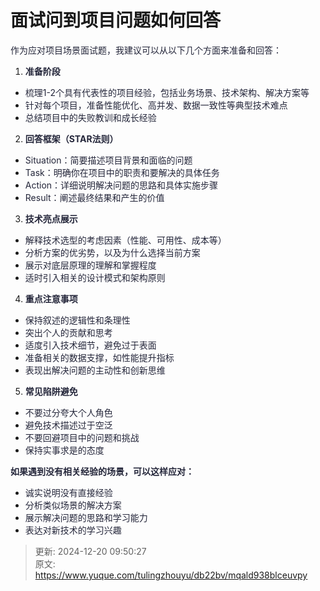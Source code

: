 # 面试问到项目问题如何回答

<font style="color:rgba(6, 8, 31, 0.88);">作为应对项目场景面试题，我建议可以从以下几个方面来准备和回答：</font>

1. **<font style="color:rgba(6, 8, 31, 0.88);">准备阶段</font>**
+ <font style="color:rgba(6, 8, 31, 0.88);">梳理1-2个具有代表性的项目经验，包括业务场景、技术架构、解决方案等</font>
+ <font style="color:rgba(6, 8, 31, 0.88);">针对每个项目，准备性能优化、高并发、数据一致性等典型技术难点</font>
+ <font style="color:rgba(6, 8, 31, 0.88);">总结项目中的失败教训和成长经验</font>
2. **<font style="color:rgba(6, 8, 31, 0.88);">回答框架（STAR法则）</font>**
+ <font style="color:rgba(6, 8, 31, 0.88);">Situation：简要描述项目背景和面临的问题</font>
+ <font style="color:rgba(6, 8, 31, 0.88);">Task：明确你在项目中的职责和要解决的具体任务</font>
+ <font style="color:rgba(6, 8, 31, 0.88);">Action：详细说明解决问题的思路和具体实施步骤</font>
+ <font style="color:rgba(6, 8, 31, 0.88);">Result：阐述最终结果和产生的价值</font>
3. **<font style="color:rgba(6, 8, 31, 0.88);">技术亮点展示</font>**
+ <font style="color:rgba(6, 8, 31, 0.88);">解释技术选型的考虑因素（性能、可用性、成本等）</font>
+ <font style="color:rgba(6, 8, 31, 0.88);">分析方案的优劣势，以及为什么选择当前方案</font>
+ <font style="color:rgba(6, 8, 31, 0.88);">展示对底层原理的理解和掌握程度</font>
+ <font style="color:rgba(6, 8, 31, 0.88);">适时引入相关的设计模式和架构原则</font>
4. **<font style="color:rgba(6, 8, 31, 0.88);">重点注意事项</font>**
+ <font style="color:rgba(6, 8, 31, 0.88);">保持叙述的逻辑性和条理性</font>
+ <font style="color:rgba(6, 8, 31, 0.88);">突出个人的贡献和思考</font>
+ <font style="color:rgba(6, 8, 31, 0.88);">适度引入技术细节，避免过于表面</font>
+ <font style="color:rgba(6, 8, 31, 0.88);">准备相关的数据支撑，如性能提升指标</font>
+ <font style="color:rgba(6, 8, 31, 0.88);">表现出解决问题的主动性和创新思维</font>
5. **<font style="color:rgba(6, 8, 31, 0.88);">常见陷阱避免</font>**
+ <font style="color:rgba(6, 8, 31, 0.88);">不要过分夸大个人角色</font>
+ <font style="color:rgba(6, 8, 31, 0.88);">避免技术描述过于空泛</font>
+ <font style="color:rgba(6, 8, 31, 0.88);">不要回避项目中的问题和挑战</font>
+ <font style="color:rgba(6, 8, 31, 0.88);">保持实事求是的态度</font>



**<font style="color:rgba(6, 8, 31, 0.88);">如果遇到没有相关经验的场景，可以这样应对：</font>**

+ <font style="color:rgba(6, 8, 31, 0.88);">诚实说明没有直接经验</font>
+ <font style="color:rgba(6, 8, 31, 0.88);">分析类似场景的解决方案</font>
+ <font style="color:rgba(6, 8, 31, 0.88);">展示解决问题的思路和学习能力</font>
+ <font style="color:rgba(6, 8, 31, 0.88);">表达对新技术的学习兴趣</font>



> 更新: 2024-12-20 09:50:27  
> 原文: <https://www.yuque.com/tulingzhouyu/db22bv/mqald938blceuvpy>